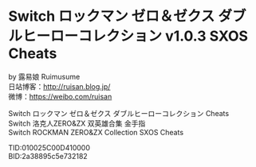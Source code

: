# Switch ロックマン ゼロ＆ゼクス ダブルヒーローコレクション v1.0.3 SXOS Cheats


by 露易娘 Ruimusume</br>
日站博客：http://ruisan.blog.jp/</br>
微博：https://weibo.com/ruisan</br>

Switch ロックマン ゼロ＆ゼクス ダブルヒーローコレクション Cheats</br>
Switch 洛克人ZERO&ZX 双英雄合集 金手指</br>
Switch ROCKMAN ZERO&ZX Collection SXOS Cheats</br>

TID:010025C00D410000</br>
BID:2a38895c5e732182</br>
